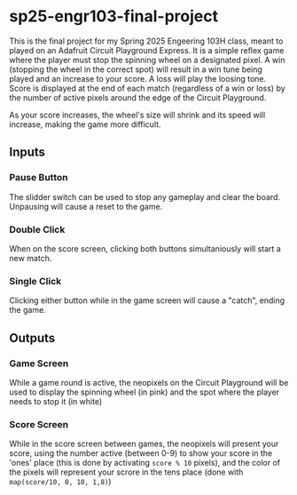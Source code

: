 # sp25-engr103-final-project
This is the final project for my Spring 2025 Engeering 103H class, meant to played on an Adafruit Circuit Playground Express.
It is a simple reflex game where the player must stop the spinning wheel on a designated pixel. A win (stopping the wheel in the correct spot) will result in a win tune being played and an increase to your score. A loss will play the loosing tone. Score is displayed at the end of each match (regardless of a win or loss) by the number of active pixels around the edge of the Circuit Playground.

As your score increases, the wheel's size will shrink and its speed will increase, making the game more difficult.

## Inputs
### Pause Button
The slidder switch can be used to stop any gameplay and clear the board. Unpausing will cause a reset to the game.

### Double Click
When on the score screen, clicking both buttons simultaniously will start a new match.

### Single Click
Clicking either button while in the game screen will cause a "catch", ending the game.

## Outputs
### Game Screen
While a game round is active, the neopixels on the Circuit Playground will be used to display the spinning wheel (in pink) and the spot where the player needs to stop it (in white)

### Score Screen
While in the score screen between games, the neopixels will present your score, using the number active (between 0-9) to show your score in the 'ones' place (this is done by activating `score % 10` pixels), and the color of the pixels will represent your scrore in the tens place (done with `map(score/10, 0, 10, 1,8)`)
